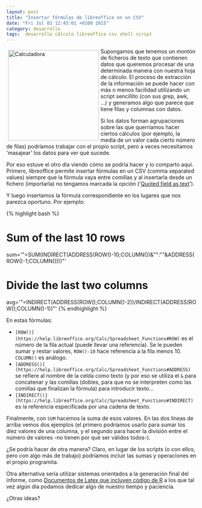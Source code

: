 ```yaml
---
layout: post
title: "Insertar fórmulas de libreoffice en un CSV"
date: "Fri Jul 03 12:45:01 +0100 2015"
category: desarrollo
tags:  desarrollo cálculo libreoffice csv shell script
---
```






<a href="https://www.flickr.com/photos/fernand0/5230202704/" title="Calculadora"><img src="https://farm6.staticflickr.com/5243/5230202704_8950105d58_m.jpg" width="240"  alt="Calculadora" style="float:left; margin:5px"></a>

Supongamos que tenemos un montón de ficheros de texto que contienen datos que queremos procesar de una determinada manera con nuestra hoja de cálculo. 
El proceso de extracción de la información se puede hacer con más o menos facilidad utilizando un script sencillito (con sus grep, awk, ...) y generamos algo que parece que tiene filas y columnas con datos. 

Si los datos forman agrupaciones sobre las que querríamos hacer ciertos cálculos (por ejemplo, la media de un valor cada cierto número de filas) podríamos trabajar con el propio script, pero a veces necesitamos 'masajear' los datos para ver qué sucede. 

Por eso estuve el otro día viendo cómo se podría hacer y lo comparto aquí. Primero, libreoffice permite insertar fórmulas en un CSV (comma separated values) siempre que la fórmula vaya entre comillas y al insertarla desde un fichero (importarla) no tengamos marcada la opción ('[Quoted field as text](https://help.libreoffice.org/Common/Text_Import#Quoted_fields_as_text)').

Y luego insertamos la fórmula correspondiente en los lugares que nos parezca oportuno. Por ejemplo:

{% highlight bash %}
# Sum of the last 10 rows
sum='"=SUM(INDIRECT(ADDRESS(ROW()-10;COLUMN())&"":""&ADDRESS(ROW()-1;COLUMN())))"'
# Divide the last two columns
avg='"=INDIRECT(ADDRESS(ROW();COLUMN()-2))/INDIRECT(ADDRESS(ROW();COLUMN()-1))"'
{% endhighlight %}

En estas fórmulas:

* `[ROW()](https://help.libreoffice.org/Calc/Spreadsheet_Functions#ROW)` es el número de la fila actual (puede llevar una referencia). Se le pueden sumar y restar valores, `ROW()-10` hace referencia a la fila menos 10. `COLUMN()` es análogo.  
* `[ADDRESS()](https://help.libreoffice.org/Calc/Spreadsheet_Functions#ADDRESS)` se refiere al nombre de la celda como texto (y por eso se utiliza el `&` para concatenar y las comillas (dobles, para que no se interpreten como las comillas que finalizan la fórmula) para introducir texto...
* `[INDIRECT()](https://help.libreoffice.org/Calc/Spreadsheet_Functions#INDIRECT)` es la referencia especificada por una cadena de texto.

Finalmente, con `SUM` hacemos la suma de esos valores. En las dos líneas de arriba vemos dos ejemplos (el primero podríamos usarlo  para sumar los diez valores de una columna, y el segundo para hacer la división entre el número de valores -no tienen por qué ser válidos todos-).

¿Se podría hacer de otra manera?
Claro, en lugar de los scripts (o con ellos, pero con algo más de trabajo) podríamos incluir las sumas y operaciones en el propio programita.

Otra alternativa sería utilizar sistemas orientados a la generación final del informe, como [Documentos de Latex que incluyen código de R](http://www.uam.es/personal_pdi/ciencias/joser/paginaR/knitr.html) a los que tal vez algún día podamos dedicar algo de nuestro tiempo y paciencia.

¿Otras ideas?
